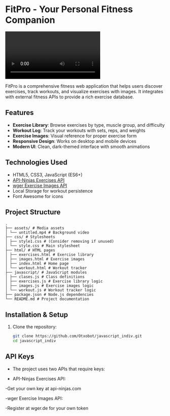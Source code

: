 # FitPro - Your Personal Fitness Companion

![FitPro Logo](assets/untitled.mp4) <!-- Consider adding a proper logo image -->

FitPro is a comprehensive fitness web application that helps users discover exercises, track workouts, and visualize exercises with images. It integrates with external fitness APIs to provide a rich exercise database.

## Features

- **Exercise Library**: Browse exercises by type, muscle group, and difficulty
- **Workout Log**: Track your workouts with sets, reps, and weights
- **Exercise Images**: Visual reference for proper exercise form
- **Responsive Design**: Works on desktop and mobile devices
- **Modern UI**: Clean, dark-themed interface with smooth animations

## Technologies Used

- HTML5, CSS3, JavaScript (ES6+)
- [API-Ninjas Exercises API](https://api-ninjas.com/api/exercises)
- [wger Exercise Images API](https://wger.de/en/software/api)
- Local Storage for workout persistence
- Font Awesome for icons

## Project Structure
```
.
├── assets/ # Media assets
│ └── untitled.mp4 # Background video
├── css/ # Stylesheets
│ ├── style1.css # (Consider removing if unused)
│ └── style.css # Main stylesheet
├── html/ # HTML pages
│ ├── exercises.html # Exercise library
│ ├── images.html # Exercise images
│ ├── index.html # Home page
│ └── workout.html # Workout tracker
├── javascript/ # JavaScript modules
│ ├── clases.js # Class definitions
│ ├── exercises.js # Exercise library logic
│ ├── images.js # Exercise images logic
│ └── workout.js # Workout tracker logic
├── package.json # Node.js dependencies
└── README.md # Project documentation
```

## Installation & Setup

1. Clone the repository:
   ```bash
   git clone https://github.com/Otxobot/javascript_indiv.git
   cd javascript_indiv

## API Keys
- The project uses two APIs that require keys:

- API-Ninjas Exercises API:

-Get your own key at api-ninjas.com

-wger Exercise Images API:

-Register at wger.de for your own token
